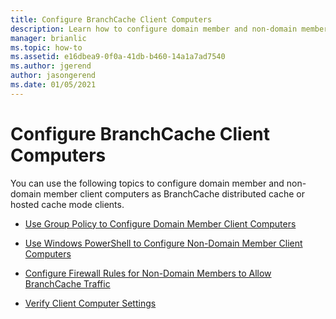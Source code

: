 ```yaml
---
title: Configure BranchCache Client Computers
description: Learn how to configure domain member and non-domain member client computers as BranchCache distributed cache or hosted cache mode clients.
manager: brianlic
ms.topic: how-to
ms.assetid: e16dbea9-0f0a-41db-b460-14a1a7ad7540
ms.author: jgerend
author: jasongerend
ms.date: 01/05/2021
---
```

# Configure BranchCache Client Computers

You can use the following topics to configure domain member and non-domain member client computers as BranchCache distributed cache or hosted cache mode clients.

-   [Use Group Policy to Configure Domain Member Client Computers](../../branchcache/deploy/Use-Group-Policy-to-Configure-Domain-Member-Client-Computers.md)

-   [Use Windows PowerShell to Configure Non-Domain Member Client Computers](../../branchcache/deploy/Use-Windows-PowerShell-to-Configure-Non-Domain-Member-Client-Computers.md)

-   [Configure Firewall Rules for Non-Domain Members to Allow BranchCache Traffic](../../branchcache/deploy/Configure-Firewall-Rules-for-Non-Domain-Members-to-Allow-BranchCache-Traffic.md)

-   [Verify Client Computer Settings](../../branchcache/deploy/Verify-Client-Computer-Settings.md)



